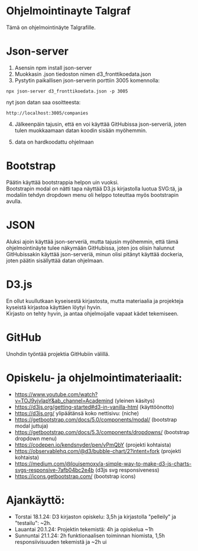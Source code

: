 # Ohjelmointinayte Talgraf
Tämä on ohjelmointinäyte Talgrafille.

# Json-server
1. Asensin npm install json-server
2. Muokkasin .json tiedoston nimen d3_fronttikoedata.json
3. Pystytin paikallisen json-serverin porttiin 3005 komennolla:
```
npx json-server d3_fronttikoedata.json -p 3005
```

nyt json datan saa osoitteesta:

```
http://localhost:3005/companies
```

4. Jälkeenpäin tajusin, että en voi käyttää GitHubissa json-serveriä, joten tulen muokkaamaan datan koodin sisään myöhemmin.

5. data on hardkoodattu ohjelmaan

# Bootstrap
Päätin käyttää bootstrappia helpon uin vuoksi.<br>
Bootstrapin modal on nätti tapa näyttää D3.js kirjastolla luotua SVG:tä, ja modaliin tehdyn dropdown menu oli helppo toteuttaa myös bootstrapin avulla.<br>

# JSON
Aluksi ajoin käyttää json-serveriä, mutta tajusin myöhemmin, että tämä ohjelmointinäyte tulee näkymään GitHubissa, joten jos olisin halunnut GitHubissakin käyttää json-serveriä, minun olisi pitänyt käyttää dockeria, joten päätin sisällyttää datan ohjelmaan.

# D3.js
En ollut kuullutkaan kyseisestä kirjastosta, mutta materiaalia ja projekteja kyseistä kirjastoa käyttäen löytyi hyvin.<br>
Kirjasto on tehty hyvin, ja antaa ohjelmoijalle vapaat kädet tekemiseen.

# GitHub

Unohdin työntää projektia GitHubiin välillä.


# Opiskelu- ja ohjelmointimateriaalit:
 - https://www.youtube.com/watch?v=TOJ9yjvlapY&ab_channel=Academind (yleinen käsitys)
 - https://d3js.org/getting-started#d3-in-vanilla-html (käyttöönotto)
 - https://d3js.org/ ylipäätänsä koko nettisivu: (niche)
 - https://getbootstrap.com/docs/5.0/components/modal/ (bootstrap modal juttuja)
 - https://getbootstrap.com/docs/5.3/components/dropdowns/ (bootstrap dropdown menu)
 - https://codepen.io/kendsnyder/pen/vPmQbY (projekti kohtaista)
 - https://observablehq.com/@d3/bubble-chart/2?intent=fork (projekti kohtaista)
 - https://medium.com/@louisemoxy/a-simple-way-to-make-d3-js-charts-svgs-responsive-7afb04bc2e4b (d3js svg responsiveness)
 - https://icons.getbootstrap.com/ (bootstrap icons)


# Ajankäyttö:
 - Torstai 18.1.24:
 D3 kirjaston opiskelu: 3,5h ja kirjastolla "pelleily" ja "testailu": ~2h.
 - Lauantai 20.1.24:
 Projektin tekemistä: 4h ja opiskelua ~1h
 - Sunnuntai 21.1.24: 2h funktionaalisen toiminnan hiomista, 1,5h responsiivisuuden tekemistä ja ~2h ui

